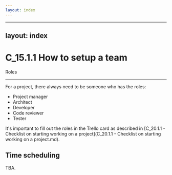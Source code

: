 ```yaml
---
layout: index
---
```



---
layout: index
---


C_15.1.1 How to setup a team
============================

Roles
_____

For a project, there always need to be someone who has the roles: 

- Project manager
- Architect
- Developer
- Code reviewer
- Tester

It's important to fill out the roles in the Trello card as described in [C_20.1.1 - Checklist on starting working on a project](C_20.1.1 - Checklist on starting working on a project.md).


Time scheduling
----------------


TBA.